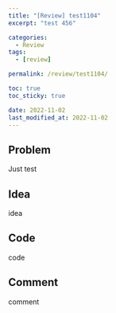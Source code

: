 ```yaml
---
title: "[Review] test1104"
excerpt: "test 456"

categories:
  - Review
tags:
  - [review]

permalink: /review/test1104/

toc: true
toc_sticky: true

date: 2022-11-02
last_modified_at: 2022-11-02
---
```


## Problem

Just test

## Idea

idea

## Code

code

## Comment

comment
